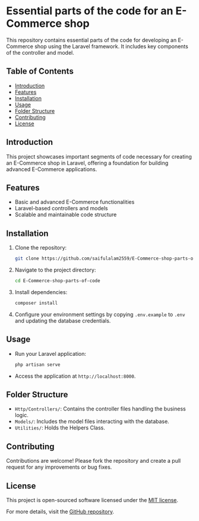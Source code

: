 
# Essential parts of the code for an E-Commerce shop

This repository contains essential parts of the code for developing an E-Commerce shop using the Laravel framework. It includes key components of the controller and model.

## Table of Contents
- [Introduction](#introduction)
- [Features](#features)
- [Installation](#installation)
- [Usage](#usage)
- [Folder Structure](#folder-structure)
- [Contributing](#contributing)
- [License](#license)

## Introduction
This project showcases important segments of code necessary for creating an E-Commerce shop in Laravel, offering a foundation for building advanced E-Commerce applications.

## Features
- Basic and advanced E-Commerce functionalities
- Laravel-based controllers and models
- Scalable and maintainable code structure

## Installation
1. Clone the repository:
   ```bash
   git clone https://github.com/saifulalam2559/E-Commerce-shop-parts-of-code.git
   ```
2. Navigate to the project directory:
   ```bash
   cd E-Commerce-shop-parts-of-code
   ```
3. Install dependencies:
   ```bash
   composer install
   ```
4. Configure your environment settings by copying `.env.example` to `.env` and updating the database credentials.

## Usage
- Run your Laravel application:
  ```bash
  php artisan serve
  ```
- Access the application at `http://localhost:8000`.

## Folder Structure
- `Http/Controllers/`: Contains the controller files handling the business logic.
- `Models/`: Includes the model files interacting with the database.
- `Utilities/`: Holds the Helpers Class.

## Contributing
Contributions are welcome! Please fork the repository and create a pull request for any improvements or bug fixes.

## License
This project is open-sourced software licensed under the [MIT license](https://github.com/saifulalam2559/E-Commerce-shop-parts-of-code/blob/main/LICENSE.md).

For more details, visit the [GitHub repository](https://github.com/saifulalam2559/E-Commerce-shop-parts-of-code).
